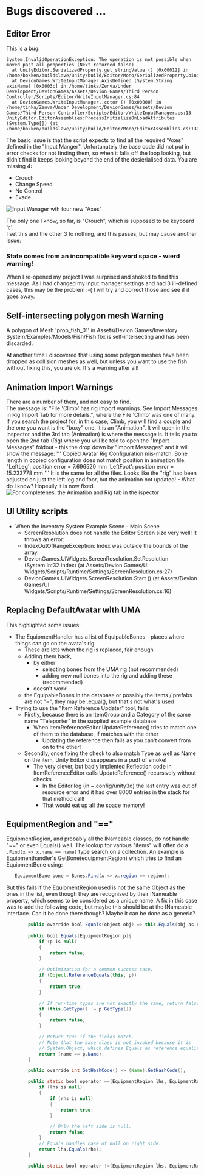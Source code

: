 # Bugs discovered ...

## Editor Error

This is a bug.
```
System.InvalidOperationException: The operation is not possible when moved past all properties (Next returned false)
  at UnityEditor.SerializedProperty.get_stringValue () [0x00012] in /home/bokken/buildslave/unity/build/Editor/Mono/SerializedProperty.bindings.cs:914 
  at DevionGames.WriteInputManager.AxisDefined (System.String axisName) [0x0003c] in /home/tinka/Zenva/Under Development/DevionGames/Assets/Devion Games/Third Person Controller/Scripts/Editor/WriteInputManager.cs:84 
  at DevionGames.WriteInputManager..cctor () [0x00000] in /home/tinka/Zenva/Under Development/DevionGames/Assets/Devion Games/Third Person Controller/Scripts/Editor/WriteInputManager.cs:13 
UnityEditor.EditorAssemblies:ProcessInitializeOnLoadAttributes (System.Type[]) (at /home/bokken/buildslave/unity/build/Editor/Mono/EditorAssemblies.cs:130)
```
The basic issue is that the script expects to find all the required "Axes" defined in the "Input Manger".
Unfortunately the base code did not put in error checks for not finding them, 
so when it falls off the loop looking, but didn't find it keeps looking beyond the end of the desierialised data.
You are missing 4: 
* Crouch
* Change Speed
* No Control
* Evade

![Input Wanager wth four new "Axes"](./Screenshots/InputManagerWith4NewAxes.png)

The only one I know, so far, is "Crouch", which is supposed to be keyboard 'c'.  
I set this and the other 3 to nothing, and this passes, but may cause another issue:

### State comes from an incompatible keyword space - wierd warning!

When I re-opened my project I was surprised and shoked to find this message.
As I had changed my Input manager settings and had 3 ill-defined cases, this may be the problem :-(
I will try and correct those and see if it goes away.

## Self-intersecting polygon mesh Warning

 A polygon of Mesh 'prop_fish_01' in Assets/Devion Games/Inventory System/Examples/Models/Fish/Fish.fbx is self-intersecting and has been discarded.

 At another time I discovered that using some polygon meshes have been dropped as collision meshes as well, 
 but unless you want to use the fish without fixing this, you are ok.  It's a warning after all!

## Animation Import Warnings

There are a number of them, and not easy to find.  
The message is: 
"File 'Climb' has rig import warnings. See Import Messages in Rig Import Tab for more details.",
where the File 'Climb' was one of many.  
If you search the project for, in this case, Climb, you will find a couple and the one you want is the "boxy" one.
It is an "Animation".  It will open in the inspector and the 3rd tab (Animation) is where the message is.
It tells you to open the 2nd tab (Rig) where you will be told to open the "Import Messages" foldout -
this the drop down by "Import Messages" and it will show the message:
'''
Copied Avatar Rig Configuration mis-match. 
Bone length in copied configuration does not match position in animation file:
"LeftLeg': position error = 7.696520 mm
'LeftFoot': position error = 15.233778 mm
'''
It is the same for all the files.  Looks like the "rig" had been adjusted on just the left leg and foor, but the animation not updated! - What do I know?  Hopeully it is now fixed.
![For completenes: the Animation and Rig tab in the ispector](./Screenshots/AnimationImportWarning.png)

## UI Utility scripts

* When the Inventroy System Example Scene - Main Scene
  * ScreenResolution does not handle the Editor Screen size very well! It throws an error:
  * IndexOutOfRangeException: Index was outside the bounds of the array.
  * DevionGames.UIWidgets.ScreenResolution.SetResolution (System.Int32 index) (at Assets/Devion Games/UI Widgets/Scripts/Runtime/Settings/ScreenResolution.cs:27)
  * DevionGames.UIWidgets.ScreenResolution.Start () (at Assets/Devion Games/UI Widgets/Scripts/Runtime/Settings/ScreenResolution.cs:16)

## Replacing DefaultAvatar with UMA

This highlighted some issues:

* The EquipmentHandler has a list of EquipableBones - places where things can go on the avata's rig
  * These are lots when the rig is replaced, fair enough
  * Adding them back, 
    * by either 
      * selecting bones from the UMA rig (not recommended)
      * adding new null bones into the rig and adding these (recommended)
    * doesn't work!
  * the EquipableBones in the database or possibly the items / prefabs are not "=", they may be .equal(), but that's not what's used
* Trying to use the "Item Reference Updater" tool, fails:
  * Firstly, because there is an ItemGroup and a Category of the same name "Teleporter" in the supplied example database
    * When ItemReferenceEditor.UpdateReference() tries to match one of them to the database, if matches with the other
      * Updating the reference then fails as you can't convert from on to the other!
  * Secondly, once fixing the check to also match Type as well as Name on the item, Unity Editor dissappears in a pudf of smoke!
    * The very clever, but badly implented Reflection code in ItemReferenceEditor calls UpdateReference() recursively without checks
      * In the Editor.log (in ~.config/unity3d) the last entry was out of resource error and it had over 8000 entries in the stack for that method call!
      * That would eat up all the space memory!

## EquipmentRegion and "=="

EquipmentRegion, and probably all the INameable classes, do not handle "==" or even Equals() well.
The lookup for various "items" will often do a `.Find(x => x.name == name)` type search on a collection.
An example is Equipmenthandler's GetBone(equipmentRegion) which tries to find an EquipmentBone using:

```Java
   EquipmentBone bone = Bones.Find(x => x.region == region);
```

But this fails if the EquipmentRegion used is not the same Object as the ones in the list, 
even though they are recognised by their INameable property, which seems to be considered as a unique name.
A fix in this case was to add the following code, but maybe this should be at the INameable interface.  Can it be done there though?  Maybe it can be done as a generic?

```Java
		public override bool Equals(object obj) => this.Equals(obj as EquipmentRegion);
		
		public bool Equals(EquipmentRegion p){
	        if (p is null)
    	    {
        	    return false;
	        }

    	    // Optimization for a common success case.
        	if (Object.ReferenceEquals(this, p))
	        {
    	        return true;
        	}

	        // If run-time types are not exactly the same, return false.
    	    if (this.GetType() != p.GetType())
        	{
            	return false;
        	}

	        // Return true if the fields match.
    	    // Note that the base class is not invoked because it is
        	// System.Object, which defines Equals as reference equality.
	        return (name == p.Name);
    	}

	    public override int GetHashCode() => (Name).GetHashCode();

    	public static bool operator ==(EquipmentRegion lhs, EquipmentRegion rhs){
	        if (lhs is null)
    	    {
        	    if (rhs is null)
            	{
                	return true;
	            }

    	        // Only the left side is null.
        	    return false;
	        }
    	    // Equals handles case of null on right side.
        	return lhs.Equals(rhs);
    	}

	    public static bool operator !=(EquipmentRegion lhs, EquipmentRegion rhs) => !(lhs == rhs);
```


